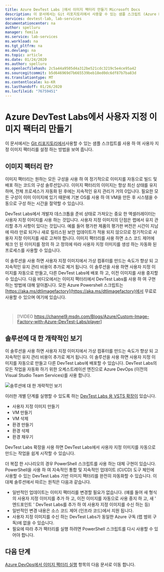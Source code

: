 ```yaml
---
title: Azure DevTest Labs |에서 이미지 팩터리 만들기 Microsoft Docs
description: 이 문서에서는 Git 리포지토리에서 사용할 수 있는 샘플 스크립트 (Azure DevTest Labs)를 사용 하 여 사용자 지정 이미지 팩터리를 설정 하는 방법을 보여 줍니다.
services: devtest-lab, lab-services
documentationcenter: na
author: spelluru
manager: femila
ms.service: lab-services
ms.workload: na
ms.tgt_pltfrm: na
ms.devlang: na
ms.topic: article
ms.date: 01/24/2020
ms.author: spelluru
ms.openlocfilehash: 2c5a44a9505d4a312be521cdc3219c5e4ce95a42
ms.sourcegitcommit: b5d646969d7b665539beb18ed0dc6df87b7ba83d
ms.translationtype: MT
ms.contentlocale: ko-KR
ms.lasthandoff: 01/26/2020
ms.locfileid: "76759451"
---
```

# <a name="create-a-custom-image-factory-in-azure-devtest-labs"></a>Azure DevTest Labs에서 사용자 지정 이미지 팩터리 만들기
이 문서에서는 [Git 리포지토리에서](https://github.com/Azure/azure-devtestlab/tree/master/samples/DevTestLabs/Scripts/ImageFactory)사용할 수 있는 샘플 스크립트를 사용 하 여 사용자 지정 이미지 팩터리를 설정 하는 방법을 보여 줍니다.

## <a name="whats-an-image-factory"></a>이미지 팩터리 란?
이미지 팩터리는 원하는 모든 구성을 사용 하 여 정기적으로 이미지를 자동으로 빌드 및 배포 하는 코드의 구성 솔루션입니다. 이미지 팩터리의 이미지는 항상 최신 상태를 유지 하며, 전체 프로세스가 자동화 된 후에는 지속적인 유지 관리가 거의 0입니다. 필요한 모든 구성이 이미 이미지에 있기 때문에 기본 OS를 사용 하 여 VM을 만든 후 시스템을 수동으로 구성 하는 시간을 절약할 수 있습니다.

DevTest Labs에서 개발자 데스크톱을 준비 상태로 가져오는 중요 한 액셀러레이터는 사용자 지정 이미지를 사용 하는 것입니다. 사용자 지정 이미지의 단점은 랩에서 유지 관리할 추가 사항이 있다는 것입니다. 예를 들어 평가판 제품의 평가판 버전은 시간이 지남에 따라 만료 되거나 새로 릴리스된 보안 업데이트가 적용 되지 않으므로 정기적으로 사용자 지정 이미지를 새로 고쳐야 합니다. 이미지 팩터리를 사용 하면 소스 코드 제어에 체크 인 된 이미지를 정의 하 고 정의에 따라 사용자 지정 이미지를 생성 하는 자동화 된 프로세스를 사용할 수 있습니다.

이 솔루션을 사용 하면 사용자 지정 이미지에서 가상 컴퓨터를 만드는 속도가 향상 되 고 지속적인 유지 관리 비용이 추가로 제거 됩니다. 이 솔루션을 사용 하면 사용자 지정 이미지를 자동으로 만들고, 다른 DevTest Labs에 배포 하 고, 이전 이미지를 사용 중지할 수 있습니다. 다음 비디오에서는 이미지 팩터리에서 DevTest Labs를 사용 하 여 구현 하는 방법에 대해 알아봅니다.  모든 Azure Powershell 스크립트는 [https://aka.ms/dtlimagefactory](https://aka.ms/dtlimagefactory)에서 무료로 사용할 수 있으며 여기에 있습니다.

<br/>

> [!VIDEO https://channel9.msdn.com/Blogs/Azure/Custom-Image-Factory-with-Azure-DevTest-Labs/player]


## <a name="high-level-view-of-the-solution"></a>솔루션에 대 한 개략적인 보기
이 솔루션을 사용 하면 사용자 지정 이미지에서 가상 컴퓨터를 만드는 속도가 향상 되 고 지속적인 유지 관리 비용이 추가로 제거 됩니다. 이 솔루션을 사용 하면 사용자 지정 이미지를 자동으로 만들고 다른 DevTest Labs에 배포할 수 있습니다. DevTest Labs의 모든 작업을 자동화 하기 위한 오케스트레이션 엔진으로 Azure DevOps (이전의 Visual Studio Team Services)를 사용 합니다.

![솔루션에 대 한 개략적인 보기](./media/create-image-factory/high-level-view-of-solution.png)

이러한 개별 단계를 실행할 수 있도록 하는 [DevTest Labs 용 VSTS 확장이](https://marketplace.visualstudio.com/items?itemName=ms-azuredevtestlabs.tasks) 있습니다.

- 사용자 지정 이미지 만들기
- VM 만들기
- VM 삭제
- 환경 만들기
- 환경 삭제
- 환경 채우기

DevTest Labs 확장을 사용 하면 DevTest Labs에서 사용자 지정 이미지를 자동으로 만드는 작업을 쉽게 시작할 수 있습니다.

더 복잡 한 시나리오의 경우 PowerShell 스크립트를 사용 하는 대체 구현이 있습니다. PowerShell을 사용 하 여 지속적인 통합 및 지속적인 업데이트 (CI/CD) 도구 체인에 사용할 수 있는 DevTest Labs 기반 이미지 팩터리를 완전히 자동화할 수 있습니다. 이 대체 솔루션에서 따르는 원칙은 다음과 같습니다.

- 일반적인 업데이트는 이미지 팩터리를 변경할 필요가 없습니다. (예를 들어 새 형식의 사용자 지정 이미지를 추가 하 고, 이전 이미지를 자동으로 사용 중지 하 고, 새 ' 엔드포인트 ' DevTest Labs를 추가 하 여 사용자 지정 이미지를 수신 하는 등)
- 일반적인 변경 내용은 소스 코드 제어 (인프라 코드)에서 지원 됩니다.
- 사용자 지정 이미지를 수신 하는 DevTest Labs가 동일한 Azure 구독 (랩 범위 구독)에 없을 수 있습니다.
- 필요에 따라 추가 팩터리를 실행 하려면 PowerShell 스크립트를 다시 사용할 수 있어야 합니다.

## <a name="next-steps"></a>다음 단계
[Azure DevOps에서 이미지 팩터리 실행](image-factory-set-up-devops-lab.md) 항목의 다음 문서로 이동 합니다.
